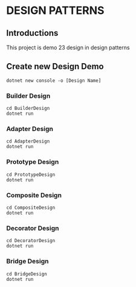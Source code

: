 # DESIGN PATTERNS

## Introductions

This project is demo 23 design in design patterns

## Create new Design Demo

```
dotnet new console -o [Design Name]
```

### Builder Design

```
cd BuilderDesign
dotnet run
```

### Adapter Design

```
cd AdapterDesign
dotnet run
```

### Prototype Design

```
cd PrototypeDesign
dotnet run
```

### Composite Design

```
cd CompositeDesign
dotnet run
```

### Decorator Design

```
cd DecoratorDesign
dotnet run
```

### Bridge Design

```
cd BridgeDesign
dotnet run
```